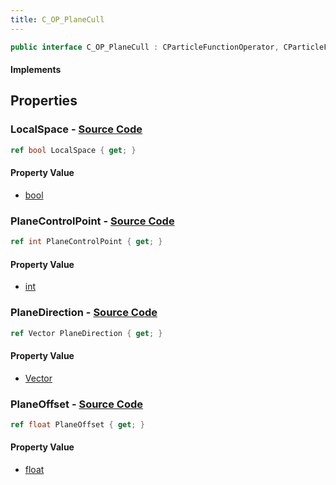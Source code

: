 ```yaml
---
title: C_OP_PlaneCull
---
```


```csharp
public interface C_OP_PlaneCull : CParticleFunctionOperator, CParticleFunction, ISchemaClass<CParticleFunction>, ISchemaClass<CParticleFunctionOperator>, ISchemaClass<C_OP_PlaneCull>, ISchemaField, ISchemaClass, INativeHandle
```

#### Implements

## Properties

### **LocalSpace** - [Source Code](https://github.com/swiftly-solution/swiftlys2/blob/main/managed/src/SwiftlyS2.Generated/Schemas/Interfaces/C_OP_PlaneCull.cs#L20)

```csharp
ref bool LocalSpace { get; }
```

#### Property Value

- [bool](https://learn.microsoft.com/dotnet/api/system.boolean)

### **PlaneControlPoint** - [Source Code](https://github.com/swiftly-solution/swiftlys2/blob/main/managed/src/SwiftlyS2.Generated/Schemas/Interfaces/C_OP_PlaneCull.cs#L16)

```csharp
ref int PlaneControlPoint { get; }
```

#### Property Value

- [int](https://learn.microsoft.com/dotnet/api/system.int32)

### **PlaneDirection** - [Source Code](https://github.com/swiftly-solution/swiftlys2/blob/main/managed/src/SwiftlyS2.Generated/Schemas/Interfaces/C_OP_PlaneCull.cs#L18)

```csharp
ref Vector PlaneDirection { get; }
```

#### Property Value

- [Vector](/docs/api/shared/natives/vector)

### **PlaneOffset** - [Source Code](https://github.com/swiftly-solution/swiftlys2/blob/main/managed/src/SwiftlyS2.Generated/Schemas/Interfaces/C_OP_PlaneCull.cs#L22)

```csharp
ref float PlaneOffset { get; }
```

#### Property Value

- [float](https://learn.microsoft.com/dotnet/api/system.single)

